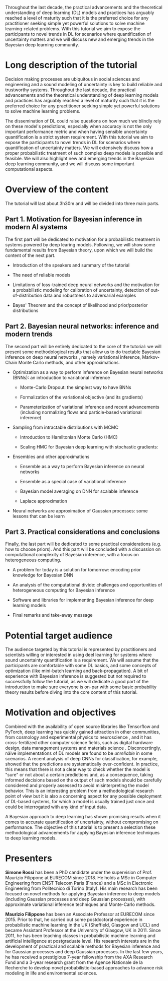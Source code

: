 Throughout the last decade, the practical advancements and the theoretical understanding of deep learning (DL) models and practices has arguably reached a level of maturity such that it is the preferred choice for any practitioner seeking simple yet powerful solutions to solve machine learning-related problems. 
With this tutorial we aim to expose the participants to novel trends in DL for scenarios where quantification of uncertainty matters and we will discuss new and emerging trends in the Bayesian deep learning community.


Long description of the tutorial
================================

Decision making processes are ubiquitous in social sciences and engineering and a sound modeling of uncertainty is key to build reliable and trustworthy systems. 
Throughout the last decade, the practical advancements and the theoretical understanding of deep learning models and practices has arguably reached a level of maturity such that it is the preferred choice for any practitioner seeking simple yet powerful solutions to solve machine learning problems.

The dissemination of DL could raise questions on how much we blindly rely on these model's predictions, especially when accuracy is not the only important performance metric and when having sensible uncertainty quantification is a strict system requirement. 
With this tutorial we aim to expose the participants to novel trends in DL for scenarios where quantification of uncertainty matters. 
We will extensively discuss how a proper probabilistic treatment of such complex deep models is possible and feasible. 
We will also highlight new and emerging trends in the Bayesian deep learning community, and we will discuss some important computational aspects.

Overview of the content
=======================

The tutorial will last about 3h30m  and will be divided into three main parts.

Part 1. Motivation for Bayesian inference in modern AI systems 
-------------------------------------------------------------------------

The first part will be dedicated to motivation for a probabilistic treatment in systems powered by deep learing models. 
Following, we will show some fundamental results from Bayesian theory, upon which we will build the content of the next part.

-   Introduction of the speakers and summary of the tutorial

-   The need of reliable models

-   Limitations of loss-trained deep neural networks and the
    motivation for a probabilistic modeling for calibration of
    uncertainty, detection of out-of-distribution data and robustness to
    adversarial examples

-   Bayes' Theorem and the concept of likelihood and
    prior/posterior distributions


Part 2. Bayesian neural networks: inference and modern trends 
--------------------------------------------------------------------------

The second part will be entirely dedicated to the core of the tutorial:
we will present some methodological results that allow us to do tractable Bayesian inference on deep neural networks 
, namely variational inference, Markov-Chain Monte Carlo methods, and other approximations.

-   Optimization as a way to perform inference on Bayesian neural networks (BNNs): an introduction to variational inference

    -   Monte-Carlo Dropout: the simplest way to have BNNs

    -   Formalization of the variational objective (and its
        gradients)

    -   Parameterization of variational inference and recent advancements (including normalizing flows and particle-based variational inference)

-   Sampling from intractable distributions with MCMC

    -   Introduction to Hamiltonian Monte Carlo (HMC)

    -   Scaling HMC for Bayesian deep learning with stochastic gradients:

-   Ensembles and other approximations 

    -   Ensemble as a way to perform Bayesian inference on neural networks

    -   Ensemble as a special case of variational inference

    -   Bayesian model averaging on DNN for scalable inference

    -   Laplace approximation

-   Neural networks are approximation of Gaussian processes: some lessons that can be learn


Part 3. Practical considerations and conclusions 
----------------------------------------------------------

Finally, the last part will be dedicated to some practical
considerations (e.g. how to choose priors). And this part will be
concluded with a discussion on computational complexity of Bayesian
inference, with a focus on heterogeneous computing.

-   A problem for today is a solution for tomorrow: encoding
    prior knowledge for Bayesian DNN

-   An analysis of the computational divide: challenges and
    opportunities of heterogeneous computing for Bayesian inference

-   Software and libraries for implementing Bayesian
    inference for deep learning models

-   Final remarks and take-away message


Potential target audience
=========================

The audience targeted by this tutorial is represented by practitioners
and scientists willing or interested in using deel learning 
for systems where sound
uncertainty quantification is a requirement. We will assume that the
participants are comfortable with some DL 
 basics, and some 
concepts of optimization (like mini-batch learning and
back-propagation). A bit of experience with Bayesian inference is
suggested but not required to successfully follow the tutorial, as we
will dedicate a good part of the introduction to make sure everyone is
on-par with some basic probability theory results before diving into the
core content of this tutorial.

Motivation and objectives
=========================

Combined with the availability of open source libraries like Tensorflow
and PyTorch, deep learning has quickly gained attraction in other
communities, from cosmology and experimental physics to neuroscience
, and it has
cross-fertilized other computer science fields, such as digital hardware
design, data management systems
and materials science
. Disconcertingly,
näive implementations of DL models are found to be *unreliable* in
some scenarios. A recent analysis of deep CNNs for classification, for example, showed
that the predictions are systematically over-confident. In
practice, this means that there is not a clear way to check whether the
model is "sure" or not about a certain predictions and, as a
consequence, taking informed decisions based on the output of such
models should be carefully considered and properly assessed to avoid
misinterpreting the model behavior. This is an interesting problem from
a methodological research point of view but it is also a concerning
aspect for any possible deployment of DL-based systems, for which a model is
usually trained just once and could be interrogated with any kind of
input data.

A Bayesian approach to deep learning has shown promising results when it
comes to accurate quantification of uncertainty, without compromising on
performance.
The objective of this tutorial is to present a selection these
methodological advancements for applying Bayesian inference techniques
to deep learning models.

Presenters
==========

**Simone Rossi** has been a PhD candidate under the supervision of Prof.
Maurizio Filippone at EURECOM since 2018. He holds a MSc in Computer
Engineering from ENST Telecom Paris (France) and a MSc in Electronic
Engineering from Politecnico di Torino (Italy). His main research has
been focused on novel methods for applying Bayesian inference to deep
models (including Gaussian processes and deep Gaussian processes), with
approximate variational inference techniques and Monte-Carlo methods. 



**Maurizio Filippone** has been an Associate Professor at EURECOM since 2015. 
Prior to that, he carried out some postdoctoral experience in
probabilistic machine learning in the UK (Sheffield, Glasgow and UCL)
and became Assistant Professor at the University of Glasgow, UK in 2011.
Since 2011, he has been teaching classes in probabilistic machine
learning and artificial intelligence at postgraduate level. His research
interests are in the development of practical and scalable methods for
Bayesian inference and for Gaussian processes and deep Gaussian
processes. In the last few years, he has received a prestigious 7-year
fellowship from the AXA Research Fund and a 3-year research grant from
the Agence Nationale de la Recherche to develop novel
probabilistic-based approaches to advance risk modeling in life and
environmental sciences. 

